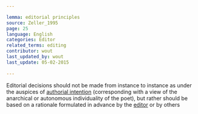 ```yaml
---

lemma: editorial principles
source: Zeller_1995
page: 25 
language: English
categories: Editor
related_terms: editing
contributor: wout
last_updated_by: wout
last_update: 05-02-2015
        
---
```


Editorial decisions should not be made from instance to instance as under the auspices of [authorial intention](intentionality.html) (corresponding with a view of the anarchical or autonomous individuality of the poet), but rather should be based on a rationale formulated in advance by the [editor](editorScholarly.html) or by others

